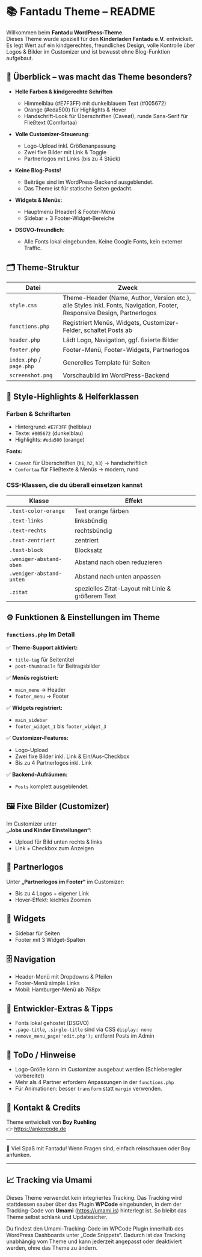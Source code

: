 
# 📚 Fantadu Theme – README

Willkommen beim **Fantadu WordPress-Theme**.  
Dieses Theme wurde speziell für den **Kinderladen Fantadu e.V.** entwickelt.  
Es legt Wert auf ein kindgerechtes, freundliches Design, volle Kontrolle über Logos & Bilder im Customizer und ist bewusst ohne Blog-Funktion aufgebaut.

## 🚀 Überblick – was macht das Theme besonders?
- **Helle Farben & kindgerechte Schriften**  
  - Himmelblau (#E7F3FF) mit dunkelblauem Text (#005672)  
  - Orange (#eda500) für Highlights & Hover
  - Handschrift-Look für Überschriften (Caveat), runde Sans-Serif für Fließtext (Comfortaa)

- **Volle Customizer-Steuerung**:
  - Logo-Upload inkl. Größenanpassung
  - Zwei fixe Bilder mit Link & Toggle
  - Partnerlogos mit Links (bis zu 4 Stück)

- **Keine Blog-Posts!**  
  - Beiträge sind im WordPress-Backend ausgeblendet.  
  - Das Theme ist für statische Seiten gedacht.

- **Widgets & Menüs:**
  - Hauptmenü (Header) & Footer-Menü
  - Sidebar + 3 Footer-Widget-Bereiche

- **DSGVO-freundlich:**  
  - Alle Fonts lokal eingebunden. Keine Google Fonts, kein externer Traffic.

## 🗂 Theme-Struktur

| Datei              | Zweck |
|--------------------|-------|
| `style.css`         | Theme-Header (Name, Author, Version etc.), alle Styles inkl. Fonts, Navigation, Footer, Responsive Design, Partnerlogos |
| `functions.php`     | Registriert Menüs, Widgets, Customizer-Felder, schaltet Posts ab |
| `header.php`        | Lädt Logo, Navigation, ggf. fixierte Bilder |
| `footer.php`        | Footer-Menü, Footer-Widgets, Partnerlogos |
| `index.php` / `page.php` | Generelles Template für Seiten |
| `screenshot.png`    | Vorschaubild im WordPress-Backend |

## 🎨 Style-Highlights & Helferklassen
### Farben & Schriftarten
- Hintergrund: `#E7F3FF` (hellblau)
- Texte: `#005672` (dunkelblau)
- Highlights: `#eda500` (orange)

**Fonts:**
- `Caveat` für Überschriften (`h1`, `h2`, `h3`) → handschriftlich
- `Comfortaa` für Fließtexte & Menüs → modern, rund

### CSS-Klassen, die du überall einsetzen kannst
| Klasse                | Effekt                          |
|------------------------|--------------------------------|
| `.text-color-orange`   | Text orange färben             |
| `.text-links`          | linksbündig                    |
| `.text-rechts`         | rechtsbündig                   |
| `.text-zentriert`      | zentriert                      |
| `.text-block`          | Blocksatz                      |
| `.weniger-abstand-oben`| Abstand nach oben reduzieren  |
| `.weniger-abstand-unten`| Abstand nach unten anpassen  |
| `.zitat`               | spezielles Zitat-Layout mit Linie & größerem Text |

## ⚙️ Funktionen & Einstellungen im Theme

### `functions.php` im Detail
✅ **Theme-Support aktiviert:**
- `title-tag` für Seitentitel
- `post-thumbnails` für Beitragsbilder

✅ **Menüs registriert:**
- `main_menu` → Header
- `footer_menu` → Footer

✅ **Widgets registriert:**
- `main_sidebar`
- `footer_widget_1` bis `footer_widget_3`

✅ **Customizer-Features:**
- Logo-Upload
- Zwei fixe Bilder inkl. Link & Ein/Aus-Checkbox
- Bis zu 4 Partnerlogos inkl. Link

✅ **Backend-Aufräumen:**
- `Posts` komplett ausgeblendet.

## 🖼 Fixe Bilder (Customizer)
Im Customizer unter  
**„Jobs und Kinder Einstellungen“**:
- Upload für Bild unten rechts & links
- Link + Checkbox zum Anzeigen

## 🤝 Partnerlogos
Unter **„Partnerlogos im Footer“** im Customizer:
- Bis zu 4 Logos + eigener Link
- Hover-Effekt: leichtes Zoomen

## 🧩 Widgets
- Sidebar für Seiten
- Footer mit 3 Widget-Spalten

## 🗄 Navigation
- Header-Menü mit Dropdowns & Pfeilen
- Footer-Menü simple Links
- Mobil: Hamburger-Menü ab 768px

## 🚀 Entwickler-Extras & Tipps
- Fonts lokal gehostet (DSGVO)
- `.page-title`, `.single-title` sind via CSS `display: none`
- `remove_menu_page('edit.php');` entfernt Posts im Admin

## 📝 ToDo / Hinweise
- Logo-Größe kann im Customizer ausgebaut werden (Schieberegler vorbereitet)
- Mehr als 4 Partner erfordern Anpassungen in der `functions.php`
- Für Animationen: besser `transform` statt `margin` verwenden.

## 🤝 Kontakt & Credits
Theme entwickelt von **Boy Ruehling**  
👉 https://ankercode.de

---

🎉 Viel Spaß mit Fantadu! Wenn Fragen sind, einfach reinschauen oder Boy anfunken.

---

## 📈 Tracking via Umami

Dieses Theme verwendet kein integriertes Tracking. 
Das Tracking wird stattdessen sauber über das Plugin **WPCode** eingebunden, 
in dem der Tracking-Code von **Umami** (https://umami.is) hinterlegt ist. 
So bleibt das Theme selbst schlank und Updatesicher.

Du findest den Umami-Tracking-Code im WPCode Plugin innerhalb des WordPress Dashboards 
unter „Code Snippets“. Dadurch ist das Tracking unabhängig vom Theme und kann jederzeit 
angepasst oder deaktiviert werden, ohne das Theme zu ändern.
